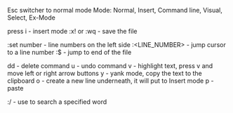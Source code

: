 Esc switcher to normal mode
Mode: Normal, Insert, Command line, Visual, Select, Ex-Mode

press i - insert mode
:x! or :wq - save the file

:set number - line numbers on the left side
:<LINE_NUMBER> - jump cursor to a line number
:$ - jump to end of the file

dd - delete command
u - undo command
v - highlight text, press v and move left or right arrow buttons
y - yank mode, copy the text to the clipboard
o - create a new line underneath, it will put to Insert mode
p - paste

:/<WORD> - use to search a specified word

